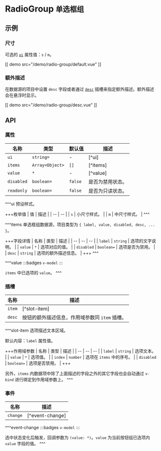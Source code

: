 # RadioGroup <small>单选框组</small>

## 示例

### 尺寸

可选的 [`ui`](#props-ui) 属性值：`s` / `m`。

[[ demo src="/demo/radio-group/default.vue" ]]

### 额外描述

在数据源的项目中设置 `desc` 字段或者通过 [`desc`](#slots-desc) 插槽来指定额外描述。额外描述会在悬浮时显示。

[[ demo src="/demo/radio-group/desc.vue" ]]

## API

### 属性

| 名称 | 类型 | 默认值 | 描述 |
| -- | -- | -- | -- |
| ``ui`` | `string=` | - | [^ui] |
| ``items`` | `Array<Object>` | `[]` | [^items] |
| ``value`` | `*` | - | [^value] |
| ``disabled`` | `boolean=` | `false` | 是否为禁用状态。 |
| ``readonly`` | `boolean=` | `false` | 是否为只读状态。 |

^^^ui
预设样式。

+++枚举值
| 值 | 描述 |
| -- | -- |
| `s` | 小尺寸样式。 |
| `m` | 中尺寸样式。 |
^^^

^^^items
单选框组数据源，项目类型为 `{ label, value, disabled, desc, ... }`。

+++字段详情
| 名称 | 类型 | 描述 |
| -- | -- | -- |
| `label` | `string` | 选项的文字说明。 |
| `value` | `*` | 选项对应的值。 |
| `disabled` | `boolean=` | 选项是否为禁用。 |
| `desc` | `string` | 选项的额外描述信息。 |
+++
^^^

^^^value
:::badges
`v-model`
:::

`items` 中已选项的 `value`。
^^^

### 插槽

| 名称 | 描述 |
| -- | -- |
| ``item`` | [^slot-item] |
| ``desc`` | 按钮的额外描述信息，作用域参数同 `item` 插槽。 |

^^^slot-item
选项描述文本区域。

默认内容：`label` 属性值。

+++作用域参数
| 名称 | 类型 | 描述 |
| -- | -- | -- |
| `label` | `string` | 选项文本。 |
| `value` | `*` | 选项值。 |
| `index` | `number` | 选项在 `items` 中的序号。 |
| `disabled` | `boolean=` | 选项是否禁用。 |
+++

另外，`items` 内数据项中除了上面描述的字段之外的其它字段也会自动通过 `v-bind` 进行绑定到作用域参数上。
^^^

### 事件

| 名称 | 描述 |
| -- | -- |
| ``change`` | [^event-change] |

^^^event-change
:::badges
`v-model`
:::

选中状态变化后触发，回调参数为 `(value: *)`。`value` 为当前按钮组已选项内 `value` 字段的值。
^^^
